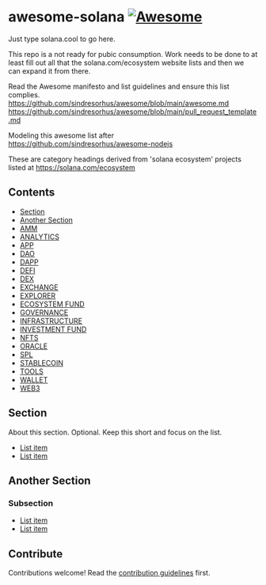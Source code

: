 # awesome-solana [![Awesome](https://awesome.re/badge.svg)](https://awesome.re)

Just type solana.cool to go here.

This repo is a not ready for pubic consumption. Work needs to be done to at least fill out all that the solana.com/ecosystem website lists and then we can expand it from there. 

Read the Awesome manifesto and list guidelines and ensure this list complies.
https://github.com/sindresorhus/awesome/blob/main/awesome.md
https://github.com/sindresorhus/awesome/blob/main/pull_request_template.md


Modeling this awesome list after https://github.com/sindresorhus/awesome-nodejs


These are category headings derived from 'solana ecosystem' projects listed at https://solana.com/ecosystem


## Contents

- [Section](#section)
- [Another Section](#section)
- [AMM](#section)
- [ANALYTICS](#section)
- [APP](#section)
- [DAO](#section)
- [DAPP](#section)
- [DEFI](#section)
- [DEX](#section)
- [EXCHANGE](#section)
- [EXPLORER](#section)
- [ECOSYSTEM FUND](#section)
- [GOVERNANCE](#section)
- [INFRASTRUCTURE](#section)
- [INVESTMENT FUND](#section)
- [NFTS](#section)
- [ORACLE](#section)
- [SPL](#section)
- [STABLECOIN](#section)
- [TOOLS](#section)
- [WALLET](#section)
- [WEB3](#section)




## Section

About this section. Optional. Keep this short and focus on the list.

- [List item](http://example.com)
- [List item](http://example.com)


## Another Section

### Subsection

- [List item](http://example.com)
- [List item](http://example.com)


## Contribute

Contributions welcome! Read the [contribution guidelines](contributing.md) first.
